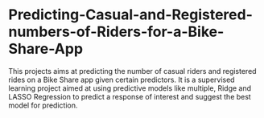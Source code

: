 # Predicting-Casual-and-Registered-numbers-of-Riders-for-a-Bike-Share-App
This projects aims at predicting the number of casual riders and registered rides on a Bike Share app given certain predictors. It is a supervised learning project aimed at using predictive models like multiple, Ridge and LASSO Regression to predict a response of interest and suggest the best model for prediction.
